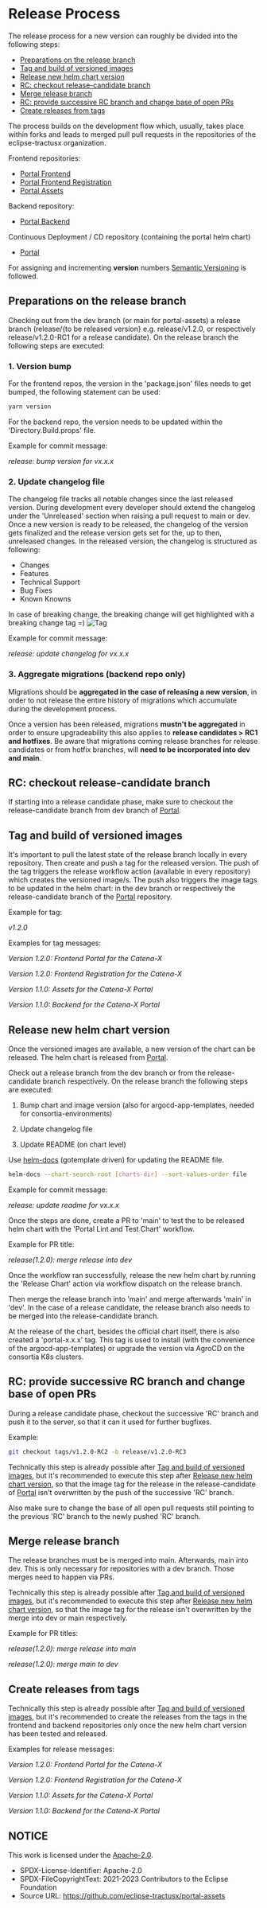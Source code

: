 # Release Process

The release process for a new version can roughly be divided into the following steps:

- [Preparations on the release branch](#preparations-on-the-release-branch)
- [Tag and build of versioned images](#tag-and-build-of-versioned-images)
- [Release new helm chart version](#release-new-helm-chart-version)
- [RC: checkout release-candidate branch](#rc-checkout-release-candidate-branch)
- [Merge release branch](#merge-release-branch)
- [RC: provide successive RC branch and change base of open PRs](#rc-provide-successive-rc-branch-and-change-base-of-open-prs)
- [Create releases from tags](#create-releases-from-tags)

The process builds on the development flow which, usually, takes place within forks and leads to merged pull pull requests in the repositories of the eclipse-tractusx organization.

Frontend repositories:

- [Portal Frontend](https://github.com/eclipse-tractusx/portal-frontend)
- [Portal Frontend Registration](https://github.com/eclipse-tractusx/portal-frontend-registration)
- [Portal Assets](https://github.com/eclipse-tractusx/portal-assets)

Backend repository:

- [Portal Backend](https://github.com/eclipse-tractusx/portal-backend)

Continuous Deployment / CD repository (containing the portal helm chart)

- [Portal](https://github.com/eclipse-tractusx/portal)

For assigning and incrementing **version** numbers [Semantic Versioning](https://semver.org) is followed.

## Preparations on the release branch

Checking out from the dev branch (or main for portal-assets) a release branch (release/{to be released version} e.g. release/v1.2.0, or respectively release/v1.2.0-RC1 for a release candidate).
On the release branch the following steps are executed:

### 1. Version bump

For the frontend repos, the version in the 'package.json' files needs to get bumped, the following statement can be used:

```bash
yarn version
```

For the backend repo, the version needs to be updated within the 'Directory.Build.props' file.

Example for commit message:

_release: bump version for vx.x.x_

### 2. Update changelog file

The changelog file tracks all notable changes since the last released version.
During development every developer should extend the changelog under the 'Unreleased' section when raising a pull request to main or dev.
Once a new version is ready to be released, the changelog of the version gets finalized and the release version gets set for the, up to then, unreleased changes.
In the released version, the changelog is structured as following:

- Changes
- Features
- Technical Support
- Bug Fixes
- Known Knowns

In case of breaking change, the breaking change will get highlighted with a breaking change tag =) ![Tag](https://img.shields.io/static/v1?label=&message=BreakingChange&color=yellow&style=flat)

Example for commit message:

_release: update changelog for vx.x.x_

### 3. Aggregate migrations (backend repo only)

Migrations should be **aggregated in the case of releasing a new version**, in order to not release the entire history of migrations which accumulate during the development process.

Once a version has been released, migrations **mustn't be aggregated** in order to ensure upgradeability this also applies to **release candidates > RC1 and hotfixes**.
Be aware that migrations coming release branches for release candidates or from hotfix branches, will **need to be incorporated into dev and main**.

## RC: checkout release-candidate branch

If starting into a release candidate phase, make sure to checkout the release-candidate branch from dev branch of [Portal](https://github.com/eclipse-tractusx/portal).

## Tag and build of versioned images

It's important to pull the latest state of the release branch locally in every repository.
Then create and push a tag for the released version.
The push of the tag triggers the release workflow action (available in every repository) which creates the versioned image/s.
The push also triggers the image tags to be updated in the helm chart: in the dev branch or respectively the release-candidate branch of the [Portal](https://github.com/eclipse-tractusx/portal) repository.

Example for tag:

_v1.2.0_

Examples for tag messages:

_Version 1.2.0: Frontend Portal for the Catena-X_

_Version 1.2.0: Frontend Registration for the Catena-X_

_Version 1.1.0: Assets for the Catena-X Portal_

_Version 1.1.0: Backend for the Catena-X Portal_

## Release new helm chart version

Once the versioned images are available, a new version of the chart can be released.
The helm chart is released from [Portal](https://github.com/eclipse-tractusx/portal).

Check out a release branch from the dev branch or from the release-candidate branch respectively.
On the release branch the following steps are executed:

1. Bump chart and image version (also for argocd-app-templates, needed for consortia-environments)

2. Update changelog file

3. Update README (on chart level)

Use [helm-docs](https://github.com/norwoodj/helm-docs) (gotemplate driven) for updating the README file.

```bash
helm-docs --chart-search-root [charts-dir] --sort-values-order file
```

Example for commit message:

_release: update readme for vx.x.x_

Once the steps are done, create a PR to 'main' to test the to be released helm chart with the 'Portal Lint and Test Chart' workflow.

Example for PR title:

_release(1.2.0): merge release into dev_

Once the workflow ran successfully, release the new helm chart by running the 'Release Chart' action via workflow dispatch on the release branch.

Then merge the release branch into 'main' and merge afterwards 'main' in 'dev'. In the case of a release candidate, the release branch also needs to be merged into the release-candidate branch.

At the release of the chart, besides the official chart itself, there is also created a 'portal-x.x.x' tag.
This tag is used to install (with the convenience of the argocd-app-templates) or upgrade the version via AgroCD on the consortia K8s clusters.

## RC: provide successive RC branch and change base of open PRs

During a release candidate phase, checkout the successive 'RC' branch and push it to the server, so that it can it used for further bugfixes.

Example:

```bash
git checkout tags/v1.2.0-RC2 -b release/v1.2.0-RC3
```

Technically this step is already possible after [Tag and build of versioned images](#tag-and-build-of-versioned-images), but it's recommended to execute this step after [Release new helm chart version](#release-new-helm-chart-version), so that the image tag for the release in the release-candidate of [Portal](https://github.com/eclipse-tractusx/portal) isn't overwritten by the push of the successive 'RC' branch.

Also make sure to change the base of all open pull requests still pointing to the previous 'RC' branch to the newly pushed 'RC' branch.

## Merge release branch

The release branches must be is merged into main.
Afterwards, main into dev. This is only necessary for repositories with a dev branch.
Those merges need to happen via PRs.

Technically this step is already possible after [Tag and build of versioned images](#tag-and-build-of-versioned-images), but it's recommended to execute this step after [Release new helm chart version](#release-new-helm-chart-version), so that the image tag for the release isn't overwritten by the merge into dev or main respectively.

Example for PR titles:

_release(1.2.0): merge release into main_

_release(1.2.0): merge main to dev_

## Create releases from tags

Technically this step is already possible after [Tag and build of versioned images](#tag-and-build-of-versioned-images), but it's recommended to create the releases from the tags in the frontend and backend repositories only once the new helm chart version has been tested and released.

Examples for release messages:

_Version 1.2.0: Frontend Portal for the Catena-X_

_Version 1.2.0: Frontend Registration for the Catena-X_

_Version 1.1.0: Assets for the Catena-X Portal_

_Version 1.1.0: Backend for the Catena-X Portal_

## NOTICE

This work is licensed under the [Apache-2.0](https://www.apache.org/licenses/LICENSE-2.0).

- SPDX-License-Identifier: Apache-2.0
- SPDX-FileCopyrightText: 2021-2023 Contributors to the Eclipse Foundation
- Source URL: https://github.com/eclipse-tractusx/portal-assets
